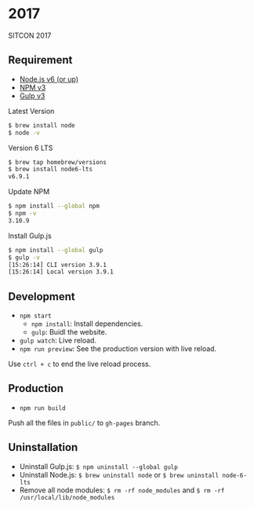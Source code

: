 # 2017
SITCON 2017

## Requirement

* [Node.js v6 (or up)](https://nodejs.org/)
* [NPM v3](https://www.npmjs.com/)
* [Gulp v3](http://gulpjs.com/)

Latest Version

```sh
$ brew install node
$ node -v
```

Version 6 LTS

```sh
$ brew tap homebrew/versions
$ brew install node6-lts
v6.9.1
```

Update NPM

```sh
$ npm install --global npm
$ npm -v
3.10.9
```

Install Gulp.js

```sh
$ npm install --global gulp
$ gulp -v
[15:26:14] CLI version 3.9.1
[15:26:14] Local version 3.9.1
```

## Development

* `npm start`
    - `npm install`: Install dependencies.
    - `gulp`: Buidl the website.
* `gulp watch`: Live reload.
* `npm run preview`: See the production version with live reload.

Use `ctrl + c` to end the live reload process.

## Production

* `npm run build`

Push all the files in `public/` to `gh-pages` branch.

## Uninstallation

* Uninstall Gulp.js: `$ npm uninstall --global gulp`
* Uninstall Node.js: `$ brew uninstall node` or `$ brew uninstall node-6-lts`
* Remove all node modules: `$ rm -rf node_modules` and `$ rm -rf /usr/local/lib/node_modules`
